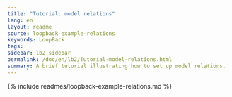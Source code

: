 ```yaml
---
title: "Tutorial: model relations"
lang: en
layout: readme
source: loopback-example-relations
keywords: LoopBack
tags:
sidebar: lb2_sidebar
permalink: /doc/en/lb2/Tutorial-model-relations.html
summary: A brief tutorial illustrating how to set up model relations.
---
```


{% include readmes/loopback-example-relations.md %}
